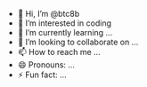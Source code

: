 - 👋 Hi, I’m @btc8b
- 👀 I’m interested in coding
- 🌱 I’m currently learning ...
- 💞️ I’m looking to collaborate on ...
- 📫 How to reach me ...
- 😄 Pronouns: ...
- ⚡ Fun fact: ...

<!---
btc8b/btc8b is a ✨ special ✨ repository because its `README.md` (this file) appears on your GitHub profile.
You can click the Preview link to take a look at your changes.
--->
